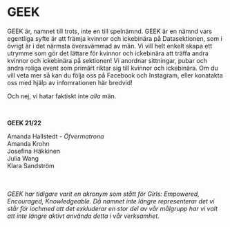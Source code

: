 # GEEK

GEEK är, namnet till trots, inte en till spelnämnd. GEEK är en nämnd vars egentliga syfte är att främja kvinnor och ickebinära på Datasektionen, som i övrigt är i det närmsta översvämmad av män. Vi vill helt enkelt skapa ett utrymme som gör det lättare för kvinnor och ickebinära att träffa andra kvinnor och ickebinära på sektionen! Vi anordnar sittningar, pubar och andra roliga event som primärt riktar sig till kvinnor och ickebinära. Om du vill veta mer så kan du följa oss på Facebook och Instagram, eller konatakta oss med hjälp av infomrationen här bredvid!

Och nej, vi hatar faktiskt inte *alla* män.

<br>

**GEEK 21/22**

Amanda Hallstedt *- Öfvermatrona* <br />
Amanda Krohn <br />
Josefina Häkkinen <br />
Julia Wang <br />
Klara Sandström <br />

<br> <br>
*GEEK har tidigare varit en akronym som stått för Girls: Empowered, Encouraged, Knowledgeable. Då namnet inte längre representerar det vi står för iochmed att det exkluderar en stor del av vår målgrupp har vi valt att inte längre aktivt använda detta i vår verksamhet.*
